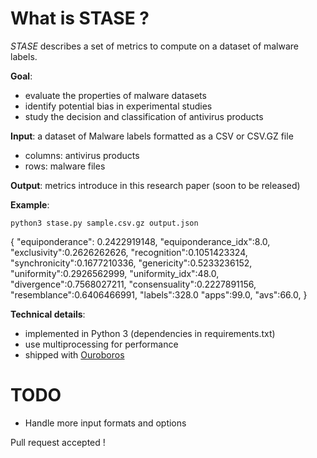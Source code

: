 # What is STASE ?

_STASE_ describes a set of metrics to compute on a dataset of malware labels.

__Goal__:
* evaluate the properties of malware datasets
* identify potential bias in experimental studies
* study the decision and classification of antivirus products

__Input__: a dataset of Malware labels formatted as a CSV or CSV.GZ file
* columns: antivirus products
* rows: malware files

__Output__: metrics introduce in this research paper (soon to be released)

__Example__:
```
python3 stase.py sample.csv.gz output.json
```

{
    "equiponderance": 0.2422919148,
    "equiponderance_idx":8.0,
    "exclusivity":0.2626262626,
    "recognition":0.1051423324,
    "synchronicity":0.1677210336,
    "genericity":0.5233236152,
    "uniformity":0.2926562999,
    "uniformity_idx":48.0,
    "divergence":0.7568027211,
    "consensuality":0.2227891156,
    "resemblance":0.6406466991,
    "labels":328.0
    "apps":99.0,
    "avs":66.0,
}

__Technical details__:
* implemented in Python 3 (dependencies in requirements.txt)
* use multiprocessing for performance
* shipped with [Ouroboros](https://github.com/freaxmind/ouroboros) 

# TODO

* Handle more input formats and options

Pull request accepted !
